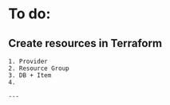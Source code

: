 # To do:

## Create resources in Terraform

    1. Provider
    2. Resource Group
    3. DB + Item
    4. 

    ---

